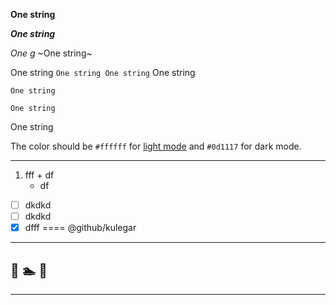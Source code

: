 <!-- ### dfdf -->


**One string**

*__One string__*

*One g*
~One string~

One string `One string One string` One string


```
One string

One string
```
One string

The color should be `#ffffff` for [light mode](млюю) and `#0d1117` for dark mode.
*******************
1. fff
       + df
     * df
- [ ] dkdkd
- [ ] dkdkd
- [x] dfff
====
@github/kulegar
***
🌴
🏊
👩
---
<hr>
